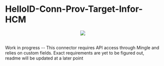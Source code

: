 # HelloID-Conn-Prov-Target-Infor-HCM
<p align="center">
  <img src="https://www.tools4ever.nl/connector-logos/infor-logo.png">
</p>
<br />
Work in progress
--
This connector requires API access through Mingle and relies on custom fields. Exact requirements are yet to be figured out, readme will be updated at a later point
